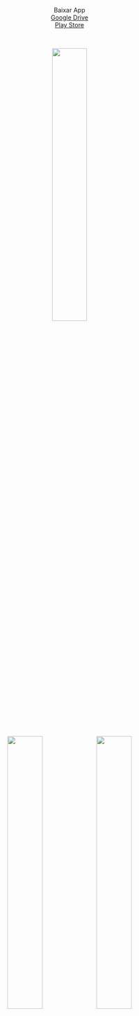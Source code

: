 <p align="center">
<a>Baixar App<a>
 <br>
<a href="https://drive.google.com/file/d/1z5FMXnwNNVE7yzQrhY2Gg01dX-lsapu_/view?usp=sharing" target="_blank" rel="noopener noreferrer">Google Drive</a>
 <br>
<a href="" target="_blank" rel="noopener noreferrer">Play Store</a>
</p>
<br>
<div align="center">
 
<img src="https://i.ibb.co/TkccQz2/Screenshot-2022-04-23-20-56-21-710-org-topoint-topoint.jpg" 
     width=40% 
     height="auto" />
  

  <img src="https://i.ibb.co/KxS6wNB/Screenshot-2022-04-23-21-55-54-545-org-topoint-topoint.jpg" 
     width=40% 
     height="auto" />
  <img src="https://i.ibb.co/hCTRfbR/Screenshot-2022-04-23-21-56-23-812-org-topoint-topoint.jpg" 
     width=40% 
     height="auto" />
  
</div>
